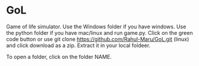 # GoL
Game of life simulator. Use the Windows folder if you have windows. Use the python folder if you have mac/linux and run game.py. Click on the green code button or use git clone https://github.com/Rahul-Maru/GoL.git (linux) and click download as a zip. Extract it in your local foldeer. 

To open a folder, click on the folder NAME.
